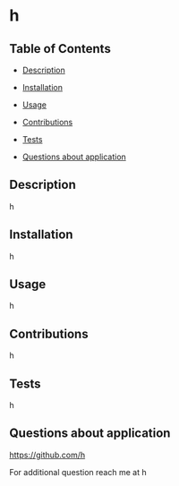 
  # h

  

  ## Table of Contents
  - [Description](#description)
  - [Installation](#installation)
  - [Usage](#usage)
  
  - [Contributions](#contributions)
  - [Tests](#tests)
  - [Questions about application](#questions-about-application)

  ## Description
  h

  ## Installation
  h

  ## Usage
  h

  

  ## Contributions
  h

  ## Tests
  h

  ## Questions about application
  https://github.com/h
  
  For additional question reach me at h

